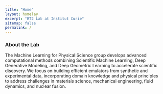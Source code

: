 ```yaml
---
title: "Home"
layout: homelay
excerpt: "RT2 Lab at Institut Curie"
sitemap: false
permalink: /
---
```


### About the Lab

The Machine Learning for Physical Science group develops advanced computational methods combining Scientific Machine Learning, Deep Generative Modeling, and Deep Geometric Learning to accelerate scientific discovery. We focus on building efficient emulators from synthetic and experimental data, incorporating domain knowledge and physical principles to address challenges in materials science, mechanical engineering, fluid dynamics, and nuclear fusion.

